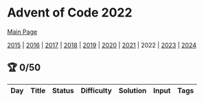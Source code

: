﻿# Advent of Code 2022

[Main Page](https://adventofcode.com/2022)

[2015](/Year2015) | [2016](/Year2016) | [2017](/Year2017) | [2018](/Year2018) | [2019](/Year2019) | [2020](/Year2020) | [2021](/Year2021) |
2022 | [2023](/Year2023) | [2024](/Year2024)

## :trophy: 0/50

| Day | Title | Status | Difficulty | Solution | Input | Tags | 
|:---:|:-----:|:------:|:----------:|:--------:|:-----:|:----:|
